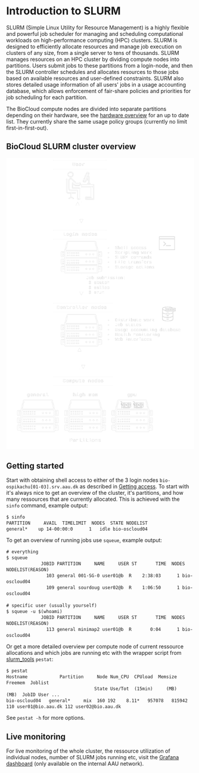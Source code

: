 # Introduction to SLURM
SLURM (Simple Linux Utility for Resource Management) is a highly flexible and powerful job scheduler for managing and scheduling computational workloads on high-performance computing (HPC) clusters. SLURM is designed to efficiently allocate resources and manage job execution on clusters of any size, from a single server to tens of thousands. SLURM manages resources on an HPC cluster by dividing compute nodes into partitions. Users submit jobs to these partitions from a login-node, and then the SLURM controller schedules and allocates resources to those jobs based on available resources and user-defined constraints. SLURM also stores detailed usage information of all users' jobs in a usage accounting database, which allows enforcement of fair-share policies and priorities for job scheduling for each partition.

The BioCloud compute nodes are divided into separate partitions depending on their hardware, see the [hardware overview](index.md) for an up to date list. They currently share the same usage policy groups (currently no limit first-in-first-out).

## BioCloud SLURM cluster overview
![SLURM overview](img/slurm-overview-inverted.png)

## Getting started
Start with obtaining shell access to either of the 3 login nodes `bio-ospikachu[01-03].srv.aau.dk` as described in [Getting access](../access.md). To start with it's always nice to get an overview of the cluster, it's partitions, and how many ressources that are currently allocated. This is achieved with the `sinfo` command, example output:

```
$ sinfo
PARTITION     AVAIL  TIMELIMIT  NODES  STATE NODELIST
general*    up 14-00:00:0      1   idle bio-oscloud04
```

To get an overview of running jobs use `squeue`, example output:
```
# everything
$ squeue
             JOBID PARTITION     NAME     USER ST       TIME  NODES NODELIST(REASON)
               103 general 001-SG-0 user01@b  R    2:38:03      1 bio-oscloud04
               109 general sourdoug user02@b  R    1:06:50      1 bio-oscloud04

# specific user (usually yourself)
$ squeue -u $(whoami)
             JOBID PARTITION     NAME     USER ST       TIME  NODES NODELIST(REASON)
               113 general minimap2 user01@b  R       0:04      1 bio-oscloud04
```

Or get a more detailed overview per compute node of current ressource allocations and which jobs are running etc with the wrapper script from [slurm_tools](https://github.com/OleHolmNielsen/Slurm_tools) `pestat`:
```
$ pestat
Hostname            Partition     Node Num_CPU  CPUload  Memsize  Freemem  Joblist
                                 State Use/Tot  (15min)     (MB)     (MB)  JobID User ...
bio-oscloud04   general*     mix  160 192    8.11*   957078   815942  110 user01@bio.aau.dk 112 user02@bio.aau.dk
```

See `pestat -h` for more options.

## Live monitoring
For live monitoring of the whole cluster, the ressource utilization of individual nodes, number of SLURM jobs running etc, visit the [Grafana dashboard](http://bio-ospikachu04.srv.aau.dk:3000/) (only available on the internal AAU network).
